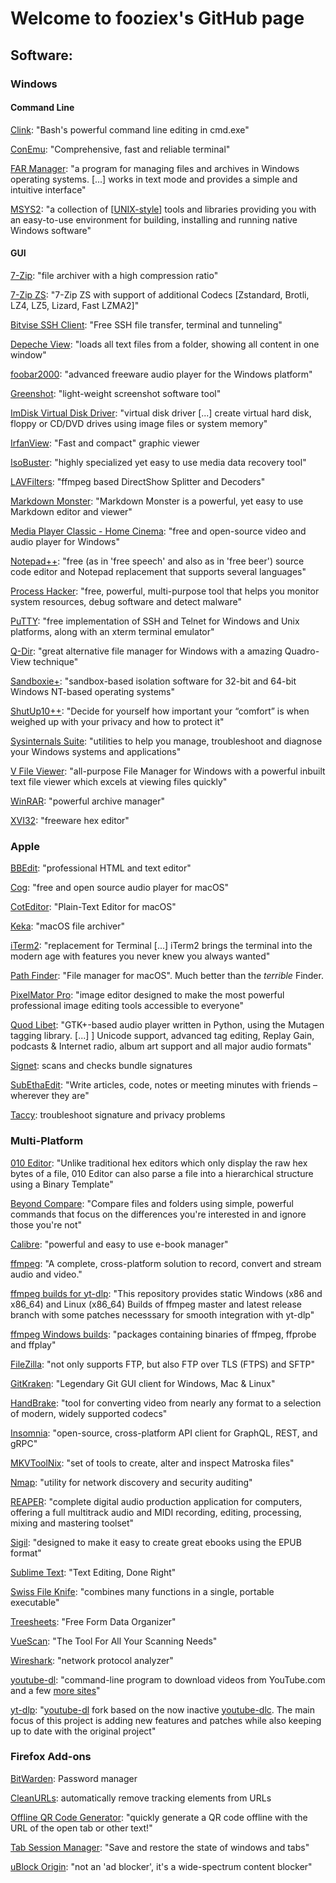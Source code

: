 # Welcome to fooziex's GitHub page

## Software:

### Windows

#### Command Line

[Clink](https://chrisant996.github.io/clink/): "Bash's powerful command line editing in cmd.exe"

[ConEmu](https://conemu.github.io/): "Comprehensive, fast and reliable terminal"

[FAR Manager](https://www.farmanager.com/): "a program for managing files and archives in Windows operating systems. [...] works in text mode and provides a simple and intuitive interface"

[MSYS2](https://www.msys2.org): "a collection of [[UNIX-style](https://www.msys2.org/docs/what-is-msys2/)] tools and libraries providing you with an easy-to-use environment for building, installing and running native Windows software"

#### GUI

[7-Zip](https://www.7-zip.org/): "file archiver with a high compression ratio"

[7-Zip ZS](https://github.com/mcmilk/7-Zip-zstd/): "7-Zip ZS with support of additional Codecs [Zstandard, Brotli, LZ4, LZ5, Lizard, Fast LZMA2]"

[Bitvise SSH Client](https://www.bitvise.com/ssh-client): "Free SSH file transfer, terminal and tunneling"

[Depeche View](http://www.stahlworks.com/dev/depeche-view.html): "loads all text files from a folder, showing all content in one window"

[foobar2000](https://www.foobar2000.org/): "advanced freeware audio player for the Windows platform"

[Greenshot](https://getgreenshot.org/): "light-weight screenshot software tool"

[ImDisk Virtual Disk Driver](https://www.ltr-data.se/opencode.html/#ImDisk): "virtual disk driver [...] create virtual hard disk, floppy or CD/DVD drives using image files or system memory"

[IrfanView](https://www.irfanview.com/): "Fast and compact" graphic viewer

[IsoBuster](https://www.isobuster.com/isobuster.php): "highly specialized yet easy to use media data recovery tool"

[LAVFilters](https://github.com/Nevcairiel/LAVFilters): "ffmpeg based DirectShow Splitter and Decoders"

[Markdown Monster](https://markdownmonster.west-wind.com/): "Markdown Monster is a powerful, yet easy to use Markdown editor and viewer"

[Media Player Classic - Home Cinema](https://github.com/clsid2/mpc-hc): "free and open-source video and audio player for Windows"

[Notepad++](https://notepad-plus-plus.org/): "free (as in 'free speech' and also as in 'free beer') source code editor and Notepad replacement that supports several languages"

[Process Hacker](https://processhacker.sourceforge.io/): "free, powerful, multi-purpose tool that helps you monitor system resources, debug software and detect malware"

[PuTTY](https://www.chiark.greenend.org.uk/~sgtatham/putty/): "free implementation of SSH and Telnet for Windows and Unix platforms, along with an xterm terminal emulator"

[Q-Dir](http://q-dir.com/): "great alternative file manager for Windows with a amazing Quadro-View technique"

[Sandboxie+](https://github.com/sandboxie-plus/Sandboxie): "sandbox-based isolation software for 32-bit and 64-bit Windows NT-based operating systems"

[ShutUp10++](https://www.oo-software.com/en/shutup10): "Decide for yourself how important your “comfort” is when weighed up with your privacy and how to protect it"

[Sysinternals Suite](https://docs.microsoft.com/en-us/sysinternals/downloads/sysinternals-suite): "utilities to help you manage, troubleshoot and diagnose your Windows systems and applications"

[V File Viewer](https://www.fileviewer.com/): "all-purpose File Manager for Windows with a powerful inbuilt text file viewer which excels at viewing files quickly"

[WinRAR](https://www.rarlab.com/): "powerful archive manager"

[XVI32](http://www.chmaas.handshake.de/delphi/freeware/xvi32/xvi32.htm): "freeware hex editor"

### Apple

[BBEdit](http://www.barebones.com/products/bbedit/index.html): "professional HTML and text editor"

[Cog](https://cog.losno.co/): "free and open source audio player for macOS"

[CotEditor](https://coteditor.com/): "Plain-Text Editor for macOS"

[Keka](https://www.keka.io/en/): "macOS file archiver"

[iTerm2](https://iterm2.com/): "replacement for Terminal [...] iTerm2 brings the terminal into the modern age with features you never knew you always wanted"

[Path Finder](https://cocoatech.com/): "File manager for macOS". Much better than the *terrible* Finder.

[PixelMator Pro](https://www.pixelmator.com/pro/): "image editor designed to make the most powerful professional image editing tools accessible to everyone"

[Quod Libet](https://quodlibet.readthedocs.io/en/latest/): "GTK+-based audio player written in Python, using the Mutagen tagging library. [...] ] Unicode support, advanced tag editing, Replay Gain, podcasts & Internet radio, album art support and all major audio formats"

[Signet](https://eclecticlight.co/taccy-signet-precize-alifix-utiutility-alisma/): scans and checks bundle signatures

[SubEthaEdit](https://subethaedit.net/): "Write articles, code, notes or meeting minutes with friends – wherever they are"

[Taccy](https://eclecticlight.co/taccy-signet-precize-alifix-utiutility-alisma/): troubleshoot signature and privacy problems

### Multi-Platform

[010 Editor](https://www.sweetscape.com/010editor/): "Unlike traditional hex editors which only display the raw hex bytes of a file, 010 Editor can also parse a file into a hierarchical structure using a Binary Template"

[Beyond Compare](https://scootersoftware.com/): "Compare files and folders using simple, powerful commands that focus on the differences you're interested in and ignore those you're not"

[Calibre](https://calibre-ebook.com/): "powerful and easy to use e-book manager"

[ffmpeg](https://ffmpeg.org/): "A complete, cross-platform solution to record, convert and stream audio and video."

[ffmpeg builds for yt-dlp](https://github.com/yt-dlp/FFmpeg-Builds): "This repository provides static Windows (x86 and x86_64) and Linux (x86_64) Builds of ffmpeg master and latest release branch with some patches necesssary for smooth integration with yt-dlp"

[ffmpeg Windows builds](https://www.gyan.dev/ffmpeg/builds/): "packages containing binaries of ffmpeg, ffprobe and ffplay"

[FileZilla](https://filezilla-project.org/): "not only supports FTP, but also FTP over TLS (FTPS) and SFTP"

[GitKraken](https://www.gitkraken.com/): "Legendary Git GUI client for Windows, Mac & Linux"

[HandBrake](https://handbrake.fr/): "tool for converting video from nearly any format to a selection of modern, widely supported codecs"

[Insomnia](https://github.com/Kong/insomnia): "open-source, cross-platform API client for GraphQL, REST, and gRPC"

[MKVToolNix](https://mkvtoolnix.download/): "set of tools to create, alter and inspect Matroska files"

[Nmap](https://nmap.org/): "utility for network discovery and security auditing"

[REAPER](https://www.reaper.fm/): "complete digital audio production application for computers, offering a full multitrack audio and MIDI recording, editing, processing, mixing and mastering toolset"

[Sigil](https://sigil-ebook.com/sigil/): "designed to make it easy to create great ebooks using the EPUB format"

[Sublime Text](https://www.sublimetext.com/): "Text Editing, Done Right"

[Swiss File Knife](http://www.stahlworks.com/dev/swiss-file-knife.html): "combines many functions in a single, portable executable"

[Treesheets](https://strlen.com/treesheets/): "Free Form Data Organizer"

[VueScan](https://www.hamrick.com/): "The Tool For All Your Scanning Needs"

[Wireshark](https://www.wireshark.org/): "network protocol analyzer"

[youtube-dl](https://ytdl-org.github.io/youtube-dl/): "command-line program to download videos from YouTube.com and a few [more sites](https://ytdl-org.github.io/youtube-dl/supportedsites.html)"

[yt-dlp](https://github.com/yt-dlp/yt-dlp): "[youtube-dl](https://github.com/ytdl-org/youtube-dl) fork based on the now inactive [youtube-dlc](https://github.com/blackjack4494/yt-dlc). The main focus of this project is adding new features and patches while also keeping up to date with the original project"

### Firefox Add-ons

[BitWarden](https://bitwarden.com/): Password manager

[CleanURLs](https://gitlab.com/KevinRoebert/ClearUrls): automatically remove tracking elements from URLs

[Offline QR Code Generator](https://github.com/rugk/offline-qr-code): "quickly generate a QR code offline with the URL of the open tab or other text!"

[Tab Session Manager](https://tab-session-manager.sienori.com/): "Save and restore the state of windows and tabs"

[uBlock Origin](https://github.com/gorhill/uBlock): "not an 'ad blocker', it's a wide-spectrum content blocker"
